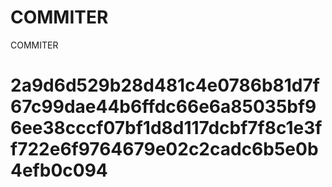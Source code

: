 # COMMITER
COMMITER






# 2a9d6d529b28d481c4e0786b81d7f67c99dae44b6ffdc66e6a85035bf96ee38cccf07bf1d8d117dcbf7f8c1e3ff722e6f9764679e02c2cadc6b5e0b4efb0c094
